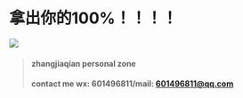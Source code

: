 # 拿出你的100%！！！！

<img src="https://tva2.sinaimg.cn/large/6a51233cjw1e6melakegcj20go0b5q53.jpg">

> #### zhangjiaqian personal zone
> #### contact me wx: 601496811/mail: 601496811@qq.com
